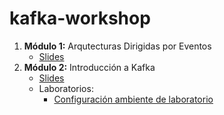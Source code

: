 # kafka-workshop

1. **Módulo 1:** Arqutecturas Dirigidas por Eventos
   - [Slides](https://raestrada.github.io/kafka-workshop-modulo01-slides/)
2. **Módulo 2:** Introducción a Kafka
   - [Slides](https://raestrada.github.io/kafka-workshop-modulo02-slides/)
   - Laboratorios:
     * [Configuración ambiente de laboratorio](https://github.com/raestrada/kafka-workshop-modulo02-lab1) 
